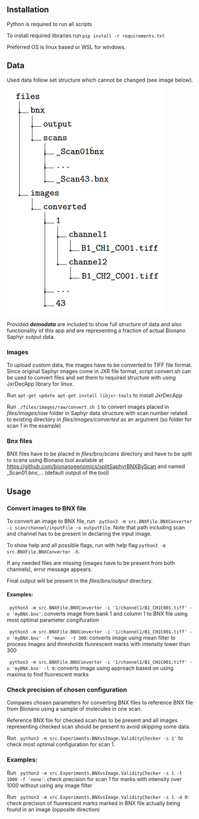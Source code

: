 Installation
-----------
Python is required to run all scripts

To install required libraries run ```pip install -r requirements.txt```

Preferred OS is linux based or WSL for windows.

Data
-----------
Used data follow set structure which cannot be changed (see image below). 
![img.png](img.png)

Provided **_demodata_** are included to show full structure of data and also functionality of this app and are representing a fraction of actual Bionano Saphyr output data.
### Images

To upload custom data, the images have to be converted to TIFF file format. Since original Saphyr images come in JXR file format, 
script convert.sh can be used to convert files and set them to required structure with using JxrDecApp library for linux.

Run
 ```apt-get update apt-get install libjxr-tools``` to install JxrDecApp

Run ```./files/images/raw/convert.sh 1``` to convert images placed in _files/images/raw_ folder in Saphyr data structure with scan number related to existing directory in _files/images/converted_ as an argument (so folder for scan 1 in the example)

### Bnx files
BNX files have to be placed in _files/bnx/scans_ directory and have to be split to scans using Bionano tool available at 
https://github.com/bionanogenomics/splitSaphyrBNXByScan and named _Scan01.bnx,... (default output of the tool)

Usage
-----------

### Convert images to BNX file
To convert an image to BNX file, run 
``` python3 -m src.BNXFile.BNXConverter -i scan/channel/inputFile -o outputFile```. 
Note that path including scan and channel has to be present in declaring the input image.

To show help and all possible flags, run with help flag ```python3 -m src.BNXFile.BNXConverter -h```.

If any needed files are missing (images have to be present from both channels), error message appears.

Final output will be present in the _files/bnx/output_ directory.

#### Examples:

``` python3 -m src.BNXFile.BNXConverter -i '1/channel1/B1_CH1C001.tiff' -o 'myBNX.bnx'```:
converts image from bank 1 and column 1 to BNX file using most optimal parameter congifuration

``` python3 -m src.BNXFile.BNXConverter -i '1/channel1/B1_CH1C001.tiff' -o 'myBNX.bnx' -f 'mean' -t 300```:
converts image using mean filter to process images and thresholds fluorescent marks with intensity lower than 300


``` python3 -m src.BNXFile.BNXConverter -i '1/channel1/B1_CH1C001.tiff' -o 'myBNX.bnx' -l 0```:
converts image using approach based on using maxima to find fluorescent marks


### Check precision of chosen configuration
Compares chosen parameters for converting BNX files to reference BNX file from Bionano using a sample of molecules in one scan.

Reference BNX file for checked scan has to be present and all images representing checked scan should be present to avoid skipping some data.

Run ``` python3 -m src.Experiments.BNXvsImage.ValidityChecker -s 1'``` to check most optimal configuration for scan 1.

### Examples:
Run ``` python3 -m src.Experiments.BNXvsImage.ValidityChecker -s 1 -t 1000 -f 'none'```: check precision for scan 1 for marks with intensity over 1000 without using any image filter

Run ``` python3 -m src.Experiments.BNXvsImage.ValidityChecker -s 1 -d 0```: check precision of fluorescent marks marked in BNX file actually being found in an image (opposite direction)

